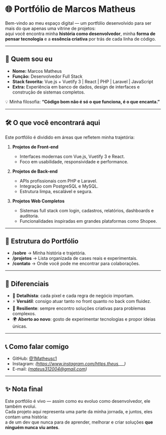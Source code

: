 # 🌐 Portfólio de Marcos Matheus

Bem-vindo ao meu espaço digital — um portfólio desenvolvido para ser mais do que apenas uma vitrine de projetos:  
aqui você encontra minha **história como desenvolvedor**, minha **forma de pensar tecnologia** e a **essência criativa** por trás de cada linha de código.

---

## 🚀 Quem sou eu
- **Nome:** Marcos Matheus  
- **Função:** Desenvolvedor Full Stack  
- **Stack favorita:** Vue.js + Vuetify 3 | React | PHP | Laravel | JavaScript  
- **Extra:** Experiência em banco de dados, design de interfaces e construção de sistemas completos.  

💡 Minha filosofia: **“Código bom não é só o que funciona, é o que encanta.”**

---

## 🛠️ O que você encontrará aqui
Este portfólio é dividido em áreas que refletem minha trajetória:

1. **Projetos de Front-end**
   - Interfaces modernas com Vue.js, Vuetify 3 e React.  
   - Foco em usabilidade, responsividade e performance.  

2. **Projetos de Back-end**
   - APIs profissionais com PHP e Laravel.  
   - Integração com PostgreSQL e MySQL.  
   - Estrutura limpa, escalável e segura.  

3. **Projetos Web Completos**
   - Sistemas full stack com login, cadastros, relatórios, dashboards e auditoria.  
   - Funcionalidades inspiradas em grandes plataformas como Shopee.  

---

## 📂 Estrutura do Portfólio
- **/sobre** → Minha história e trajetória.  
- **/projetos** → Lista organizada de cases reais e experimentais.  
- **/contato** → Onde você pode me encontrar para colaborações.  

---

## 🔑 Diferenciais
- 🎨 **Detalhista**: cada pixel e cada regra de negócio importam.  
- ⚡ **Versátil**: consigo atuar tanto no front quanto no back com fluidez.  
- 🧩 **Resiliente**: sempre encontro soluções criativas para problemas complexos.  
- 🌍 **Aberto ao novo**: gosto de experimentar tecnologias e propor ideias únicas.  

---

## 📞 Como falar comigo
- GitHub: [@1Matheusc1](https://github.com/1Matheusc1)  
- Instagram: *(https://www.instagram.com/https.theus___)*  
- E-mail: *(mateus312004@gmail.com)*  

---

## ✨ Nota final
Este portfólio é vivo — assim como eu evoluo como desenvolvedor, ele também evolui.  
Cada projeto aqui representa uma parte da minha jornada, e juntos, eles contam uma história:  
a de um dev que nunca para de aprender, melhorar e criar soluções **que ninguém nunca viu antes**.
